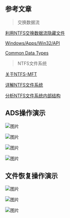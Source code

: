 ## 参考文章

>交换数据流

[利用NTFS交换数据流隐藏文件](https://www.qingsword.com/qing/812.html)

[Windows/Apps/Win32/API](https://docs.microsoft.com/zh-cn/windows/win32/api/fileapi/)

[Common Data Types](https://docs.microsoft.com/en-us/openspecs/windows_protocols/ms-dtyp/efda8314-6e41-4837-8299-38ba0ee04b92)

>NTFS文件系统

[关于NTFS-MFT](https://www.jianshu.com/p/8471b7f4152a)

[详解NTFS文件系统](http://www.360doc.com/content/15/1116/11/10671613_513543326.shtml)

[分析NTFS文件系统内部结构](https://blog.51cto.com/dengqi/1351300)

## ADS操作演示

![图片](https://user-images.githubusercontent.com/95424885/173769526-58a2099b-bb4f-4b84-8667-e7fc2d6aacaa.png)

![图片](https://user-images.githubusercontent.com/95424885/173769807-0bf24eb8-2d6b-473f-87b8-ab967ae004b8.png)

![图片](https://user-images.githubusercontent.com/95424885/173770606-93a92c7f-aff4-421a-b0fd-d1e6ebbeb8aa.png)

![图片](https://user-images.githubusercontent.com/95424885/173770908-5ae7ecd5-14db-437c-9d37-6211827d45ff.png)

## 文件恢复操作演示

![图片](https://user-images.githubusercontent.com/95424885/173771767-9798146d-6acf-4c49-9e90-9532f2c43219.png)

![图片](https://user-images.githubusercontent.com/95424885/173772072-5fba0c85-5707-422a-a632-2e9c54d64a5c.png)

![图片](https://user-images.githubusercontent.com/95424885/173772287-416d9424-716b-4100-8e43-a815619be884.png)
